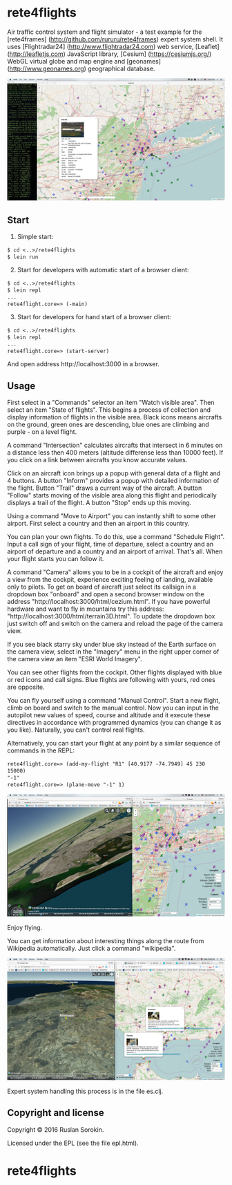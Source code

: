 # rete4flights

Air traffic control system and flight simulator - a test example for the [rete4frames] (http://github.com/rururu/rete4frames) expert system shell.
It uses [Flightradar24] (http://www.flightradar24.com) web service, [Leaflet] (http://leafletjs.com) JavaScript library, [Cesium] (https://cesiumjs.org/) WebGL virtual globe and map engine and [geonames] (http://www.geonames.org) geographical database.

![screenshot](screenshot.jpg)

## Start

1. Simple start:
```
$ cd <..>/rete4flights
$ lein run
```
2. Start for developers with automatic start of a browser client:
```
$ cd <..>/rete4flights
$ lein repl
...
rete4flight.core=> (-main)
```
3. Start for developers for hand start of a browser client:
```
$ cd <..>/rete4flights
$ lein repl
...
rete4flight.core=> (start-server)
```
And open address http://localhost:3000 in a browser.

## Usage

First select in a "Commands" selector an item "Watch visible area". Then select an item "State of flights". This begins a process of collection and display information of flights in the visible area. Black icons means aircrafts on the ground, green ones are descending, blue ones are climbing and purple - on a level flight.

A command "Intersection" calculates aircrafts that intersect in 6 minutes on a distance less then 400 meters (altitude differense less than 10000 feet). If you click on a link between aircrafts you know accurate values.

Click on an aircraft icon brings up a popup with general data of a flight and 4 buttons. A button "Inform" provides a popup with detailed information of the flight. Button "Trail" draws a current way of the aircraft. A button "Follow" starts moving of the visible area along this flight and periodically displays a trail of the flight. A button "Stop" ends up this moving.

Using a command "Move to Airport" you can instantly shift to some other airport. First select a country and then an airport in this country.

You can plan your own flights. To do this, use a command "Schedule Flight". Input a call sign of your flight, time of departure, select a country and an airport of departure and a country and an airport of arrival. That's all. When your flight starts you can follow it.

A command "Camera"  allows you to be in a cockpit of the aircraft and enjoy a view from the cockpit, experience exciting feeling of landing, available only to pilots. To get on board of aircraft just select its callsign in a dropdown box "onboard" and open a second browser window on the address "http://localhost:3000/html/cezium.html". If you have powerful hardware and want to fly in mountains try this address: "http://localhost:3000/html/terrain3D.html". To update the dropdown box just switch off and switch on the camera and reload the page of the camera view.

If you see black starry sky under blue sky instead of the Earth surface on the camera view, select in the "Imagery" menu in the right upper corner of the camera view an item "ESRI World Imagery".

You can see other flights from the cockpit. Other flights displayed with blue or red icons and call signs. Blue flights are following with yours, red ones are opposite.

You can fly yourself using a command "Manual Control". Start a new flight, climb on board and switch to the manual control. Now you can input in the autopilot new values of speed, course and altitude and it execute these directives in accordance with programmed dynamics (you can change it as you like). Naturally, you can't control real flights.

Alternatively, you can start your flight at any point by a similar sequence of commands in the REPL:
```
rete4flight.core=> (add-my-flight "R1" [40.9177 -74.7949] 45 230 15000)
"-1"
rete4flight.core=> (plane-move "-1" 1)
```

![screenshot](screenshot2.jpg)

Enjoy flying.

You can get information about interesting things along the route from Wikipedia automatically. Just click a command "wikipedia".

![screenshot](screenshot3.jpg)

Expert system handling this process is in the file es.clj.

Copyright and license
----

Copyright © 2016 Ruslan Sorokin.

Licensed under the EPL (see the file epl.html).
# rete4flights
